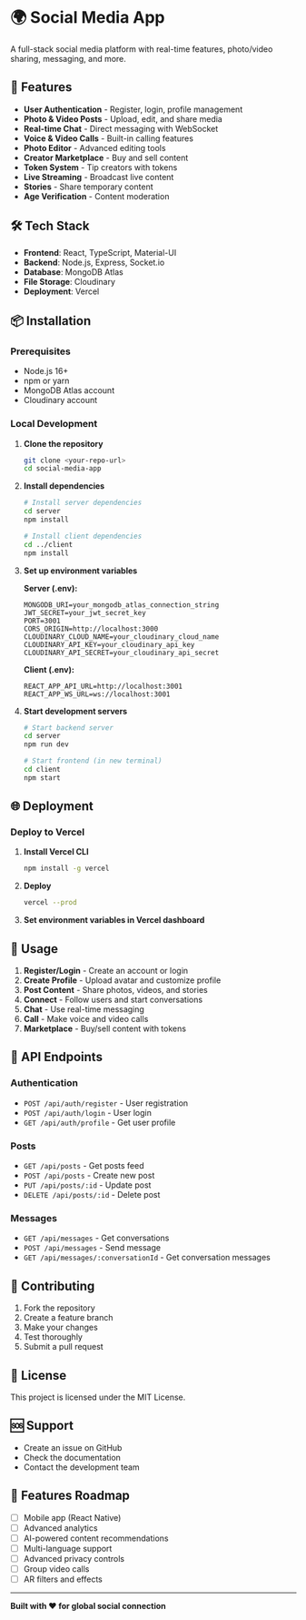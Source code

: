 # 🌍 Social Media App

A full-stack social media platform with real-time features, photo/video sharing, messaging, and more.

## 🚀 Features

- **User Authentication** - Register, login, profile management
- **Photo & Video Posts** - Upload, edit, and share media
- **Real-time Chat** - Direct messaging with WebSocket
- **Voice & Video Calls** - Built-in calling features
- **Photo Editor** - Advanced editing tools
- **Creator Marketplace** - Buy and sell content
- **Token System** - Tip creators with tokens
- **Live Streaming** - Broadcast live content
- **Stories** - Share temporary content
- **Age Verification** - Content moderation

## 🛠️ Tech Stack

- **Frontend**: React, TypeScript, Material-UI
- **Backend**: Node.js, Express, Socket.io
- **Database**: MongoDB Atlas
- **File Storage**: Cloudinary
- **Deployment**: Vercel

## 📦 Installation

### Prerequisites
- Node.js 16+
- npm or yarn
- MongoDB Atlas account
- Cloudinary account

### Local Development

1. **Clone the repository**
   ```bash
   git clone <your-repo-url>
   cd social-media-app
   ```

2. **Install dependencies**
   ```bash
   # Install server dependencies
   cd server
   npm install
   
   # Install client dependencies
   cd ../client
   npm install
   ```

3. **Set up environment variables**

   **Server (.env):**
   ```env
   MONGODB_URI=your_mongodb_atlas_connection_string
   JWT_SECRET=your_jwt_secret_key
   PORT=3001
   CORS_ORIGIN=http://localhost:3000
   CLOUDINARY_CLOUD_NAME=your_cloudinary_cloud_name
   CLOUDINARY_API_KEY=your_cloudinary_api_key
   CLOUDINARY_API_SECRET=your_cloudinary_api_secret
   ```

   **Client (.env):**
   ```env
   REACT_APP_API_URL=http://localhost:3001
   REACT_APP_WS_URL=ws://localhost:3001
   ```

4. **Start development servers**
   ```bash
   # Start backend server
   cd server
   npm run dev
   
   # Start frontend (in new terminal)
   cd client
   npm start
   ```

## 🌐 Deployment

### Deploy to Vercel

1. **Install Vercel CLI**
   ```bash
   npm install -g vercel
   ```

2. **Deploy**
   ```bash
   vercel --prod
   ```

3. **Set environment variables in Vercel dashboard**

## 📱 Usage

1. **Register/Login** - Create an account or login
2. **Create Profile** - Upload avatar and customize profile
3. **Post Content** - Share photos, videos, and stories
4. **Connect** - Follow users and start conversations
5. **Chat** - Use real-time messaging
6. **Call** - Make voice and video calls
7. **Marketplace** - Buy/sell content with tokens

## 🔧 API Endpoints

### Authentication
- `POST /api/auth/register` - User registration
- `POST /api/auth/login` - User login
- `GET /api/auth/profile` - Get user profile

### Posts
- `GET /api/posts` - Get posts feed
- `POST /api/posts` - Create new post
- `PUT /api/posts/:id` - Update post
- `DELETE /api/posts/:id` - Delete post

### Messages
- `GET /api/messages` - Get conversations
- `POST /api/messages` - Send message
- `GET /api/messages/:conversationId` - Get conversation messages

## 🤝 Contributing

1. Fork the repository
2. Create a feature branch
3. Make your changes
4. Test thoroughly
5. Submit a pull request

## 📄 License

This project is licensed under the MIT License.

## 🆘 Support

- Create an issue on GitHub
- Check the documentation
- Contact the development team

## 🌟 Features Roadmap

- [ ] Mobile app (React Native)
- [ ] Advanced analytics
- [ ] AI-powered content recommendations
- [ ] Multi-language support
- [ ] Advanced privacy controls
- [ ] Group video calls
- [ ] AR filters and effects

---

**Built with ❤️ for global social connection** 